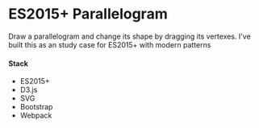 # ES2015+ Parallelogram
Draw a parallelogram and change its shape by dragging its vertexes.
I've built this as an study case for ES2015+ with modern patterns

#### Stack
* ES2015+
* D3.js
* SVG
* Bootstrap
* Webpack
